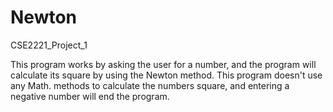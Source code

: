 # Newton
CSE2221_Project_1

This program works by asking the user for a number, and the program will calculate its square by using the Newton method.
This program doesn't use any Math. methods to calculate the numbers square, and entering a negative number will end the program.
